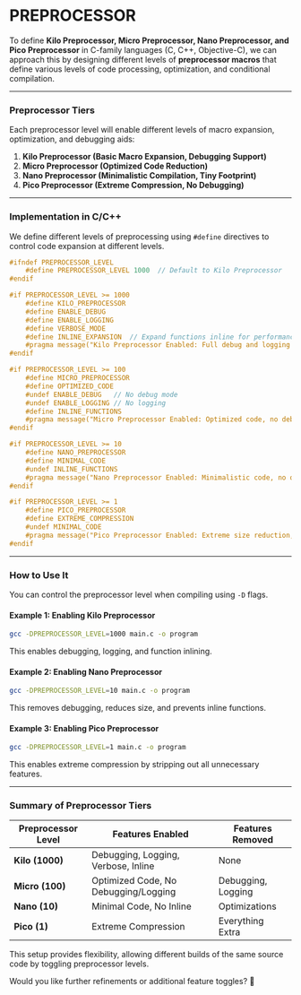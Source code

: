 # PREPROCESSOR

To define **Kilo Preprocessor, Micro Preprocessor, Nano Preprocessor, and Pico Preprocessor** in C-family languages (C, C++, Objective-C), we can approach this by designing different levels of **preprocessor macros** that define various levels of code processing, optimization, and conditional compilation.

---

### **Preprocessor Tiers**
Each preprocessor level will enable different levels of macro expansion, optimization, and debugging aids:

1. **Kilo Preprocessor (Basic Macro Expansion, Debugging Support)**
2. **Micro Preprocessor (Optimized Code Reduction)**
3. **Nano Preprocessor (Minimalistic Compilation, Tiny Footprint)**
4. **Pico Preprocessor (Extreme Compression, No Debugging)**

---

### **Implementation in C/C++**
We define different levels of preprocessing using `#define` directives to control code expansion at different levels.

```c
#ifndef PREPROCESSOR_LEVEL
    #define PREPROCESSOR_LEVEL 1000  // Default to Kilo Preprocessor
#endif

#if PREPROCESSOR_LEVEL >= 1000
    #define KILO_PREPROCESSOR
    #define ENABLE_DEBUG
    #define ENABLE_LOGGING
    #define VERBOSE_MODE
    #define INLINE_EXPANSION  // Expand functions inline for performance
    #pragma message("Kilo Preprocessor Enabled: Full debug and logging support")
#endif

#if PREPROCESSOR_LEVEL >= 100
    #define MICRO_PREPROCESSOR
    #define OPTIMIZED_CODE
    #undef ENABLE_DEBUG   // No debug mode
    #undef ENABLE_LOGGING // No logging
    #define INLINE_FUNCTIONS
    #pragma message("Micro Preprocessor Enabled: Optimized code, no debugging")
#endif

#if PREPROCESSOR_LEVEL >= 10
    #define NANO_PREPROCESSOR
    #define MINIMAL_CODE
    #undef INLINE_FUNCTIONS
    #pragma message("Nano Preprocessor Enabled: Minimalistic code, no optimizations")
#endif

#if PREPROCESSOR_LEVEL >= 1
    #define PICO_PREPROCESSOR
    #define EXTREME_COMPRESSION
    #undef MINIMAL_CODE
    #pragma message("Pico Preprocessor Enabled: Extreme size reduction, no debugging")
#endif
```

---

### **How to Use It**
You can control the preprocessor level when compiling using `-D` flags.

#### **Example 1: Enabling Kilo Preprocessor**
```bash
gcc -DPREPROCESSOR_LEVEL=1000 main.c -o program
```
This enables debugging, logging, and function inlining.

#### **Example 2: Enabling Nano Preprocessor**
```bash
gcc -DPREPROCESSOR_LEVEL=10 main.c -o program
```
This removes debugging, reduces size, and prevents inline functions.

#### **Example 3: Enabling Pico Preprocessor**
```bash
gcc -DPREPROCESSOR_LEVEL=1 main.c -o program
```
This enables extreme compression by stripping out all unnecessary features.

---

### **Summary of Preprocessor Tiers**
| Preprocessor Level | Features Enabled                          | Features Removed |
|--------------------|------------------------------------------|-----------------|
| **Kilo (1000)**   | Debugging, Logging, Verbose, Inline      | None |
| **Micro (100)**   | Optimized Code, No Debugging/Logging     | Debugging, Logging |
| **Nano (10)**     | Minimal Code, No Inline                  | Optimizations |
| **Pico (1)**      | Extreme Compression                      | Everything Extra |

This setup provides flexibility, allowing different builds of the same source code by toggling preprocessor levels.

Would you like further refinements or additional feature toggles? 🚀
